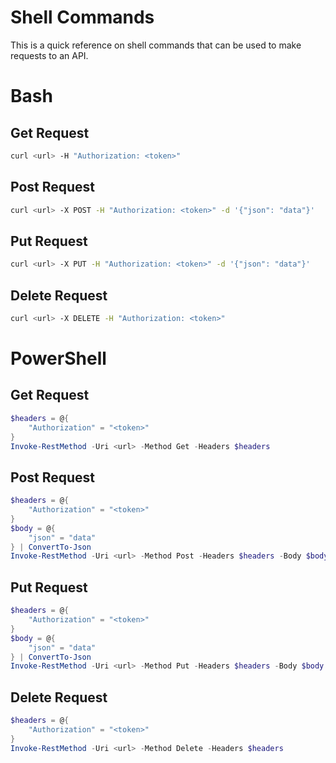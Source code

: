 # Shell Commands

This is a quick reference on shell commands that can be used to make requests to an API.

# Bash

## Get Request

```bash
curl <url> -H "Authorization: <token>"
```

## Post Request

```bash
curl <url> -X POST -H "Authorization: <token>" -d '{"json": "data"}'
```

## Put Request

```bash
curl <url> -X PUT -H "Authorization: <token>" -d '{"json": "data"}'
```

## Delete Request

```bash
curl <url> -X DELETE -H "Authorization: <token>"
```


# PowerShell

## Get Request

```powershell
$headers = @{
    "Authorization" = "<token>"
}
Invoke-RestMethod -Uri <url> -Method Get -Headers $headers
```

## Post Request

```powershell
$headers = @{
    "Authorization" = "<token>"
}
$body = @{
    "json" = "data"
} | ConvertTo-Json
Invoke-RestMethod -Uri <url> -Method Post -Headers $headers -Body $body
```

## Put Request

```powershell
$headers = @{
    "Authorization" = "<token>"
}
$body = @{
    "json" = "data"
} | ConvertTo-Json
Invoke-RestMethod -Uri <url> -Method Put -Headers $headers -Body $body
```

## Delete Request

```powershell
$headers = @{
    "Authorization" = "<token>"
}
Invoke-RestMethod -Uri <url> -Method Delete -Headers $headers
```